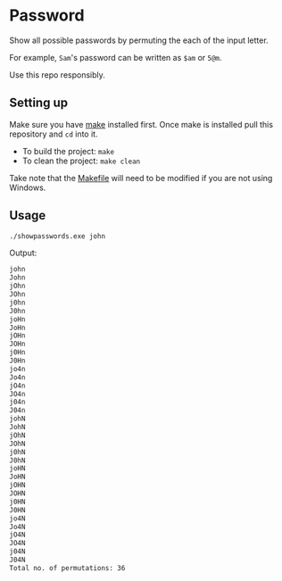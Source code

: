 # Password

Show all possible passwords by permuting the each of the input letter.

For example, `Sam`'s password can be written as `$am` or `5@m`.

Use this repo responsibly.

## Setting up

Make sure you have [make](https://www.gnu.org/software/make/) installed first.
Once make is installed pull this repository and `cd` into it.

- To build the project: `make`
- To clean the project: `make clean`

Take note that the [Makefile](Makefile) will need to be modified if you are not using Windows.


## Usage

```bash
./showpasswords.exe john
```

Output:

```txt
john
John
jOhn
JOhn
j0hn
J0hn
joHn
JoHn
jOHn
JOHn
j0Hn
J0Hn
jo4n
Jo4n
jO4n
JO4n
j04n
J04n
johN
JohN
jOhN
JOhN
j0hN
J0hN
joHN
JoHN
jOHN
JOHN
j0HN
J0HN
jo4N
Jo4N
jO4N
JO4N
j04N
J04N
Total no. of permutations: 36
```
